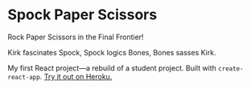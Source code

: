 # Spock Paper Scissors

Rock Paper Scissors in the Final Frontier!

Kirk fascinates Spock, Spock logics Bones, Bones sasses Kirk.

My first React project—a rebuild of a student project. Built with `create-react-app`. [Try it out on Heroku.](https://spockpaperscissors.herokuapp.com/)
